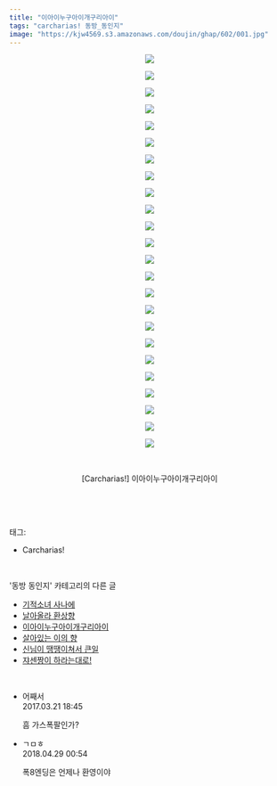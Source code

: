 ```yaml
---
title: "이아이누구아이개구리아이"
tags: "carcharias! 동방_동인지"
image: "https://kjw4569.s3.amazonaws.com/doujin/ghap/602/001.jpg"
---
```

<div class="article">
<p style="text-align: center; clear: none; float: none;"><img src="{{ site.imgserver3 }}/ghap/602/001.jpg"/></p>
<p style="text-align: center; clear: none; float: none;"><img src="{{ site.imgserver3 }}/ghap/602/002.jpg"/></p>
<p style="text-align: center; clear: none; float: none;"><img src="{{ site.imgserver3 }}/ghap/602/003.jpg"/></p>
<p style="text-align: center; clear: none; float: none;"><img src="{{ site.imgserver3 }}/ghap/602/004.jpg"/></p>
<p style="text-align: center; clear: none; float: none;"><img src="{{ site.imgserver3 }}/ghap/602/005.jpg"/></p>
<p style="text-align: center; clear: none; float: none;"><img src="{{ site.imgserver3 }}/ghap/602/006.jpg"/></p>
<p style="text-align: center; clear: none; float: none;"><img src="{{ site.imgserver3 }}/ghap/602/007.jpg"/></p>
<p style="text-align: center; clear: none; float: none;"><img src="{{ site.imgserver3 }}/ghap/602/008.jpg"/></p>
<p style="text-align: center; clear: none; float: none;"><img src="{{ site.imgserver3 }}/ghap/602/009.jpg"/></p>
<p style="text-align: center; clear: none; float: none;"><img src="{{ site.imgserver3 }}/ghap/602/010.jpg"/></p>
<p style="text-align: center; clear: none; float: none;"><img src="{{ site.imgserver3 }}/ghap/602/011.jpg"/></p>
<p style="text-align: center; clear: none; float: none;"><img src="{{ site.imgserver3 }}/ghap/602/012.jpg"/></p>
<p style="text-align: center; clear: none; float: none;"><img src="{{ site.imgserver3 }}/ghap/602/013.jpg"/></p>
<p style="text-align: center; clear: none; float: none;"><img src="{{ site.imgserver3 }}/ghap/602/014.jpg"/></p>
<p style="text-align: center; clear: none; float: none;"><img src="{{ site.imgserver3 }}/ghap/602/015.jpg"/></p>
<p style="text-align: center; clear: none; float: none;"><img src="{{ site.imgserver3 }}/ghap/602/016.jpg"/></p>
<p style="text-align: center; clear: none; float: none;"><img src="{{ site.imgserver3 }}/ghap/602/017.jpg"/></p>
<p style="text-align: center; clear: none; float: none;"><img src="{{ site.imgserver3 }}/ghap/602/018.jpg"/></p>
<p style="text-align: center; clear: none; float: none;"><img src="{{ site.imgserver3 }}/ghap/602/019.jpg"/></p>
<p style="text-align: center; clear: none; float: none;"><img src="{{ site.imgserver3 }}/ghap/602/020.jpg"/></p>
<p style="text-align: center; clear: none; float: none;"><img src="{{ site.imgserver3 }}/ghap/602/021.jpg"/></p>
<p style="text-align: center; clear: none; float: none;"><img src="{{ site.imgserver3 }}/ghap/602/022.jpg"/></p>
<p style="text-align: center; clear: none; float: none;"><img src="{{ site.imgserver3 }}/ghap/602/023.jpg"/></p>
<p style="text-align: center; clear: none; float: none;"><img src="{{ site.imgserver3 }}/ghap/602/024.jpg"/></p>
<p style="text-align: center; clear: none; float: none;"><br/></p>
<p style="text-align: center; clear: none; float: none;">[Carcharias!] 이아이누구아이개구리아이</p>
<p><br/></p>
</div><br/>
<div class="tagTrail">
<p>태그: </p>
<ul>
<li>Carcharias!</li>
</ul>
</div><br/>
<div class="another">
<p>'동방 동인지' 카테고리의 다른 글</p>
<ul>
<li><a href="/ghap_604">기적소녀 사나에</a></li>
<li><a href="/ghap_603">날아올라 환상향</a></li>
<li><a href="/ghap_602">이아이누구아이개구리아이</a></li>
<li><a href="/ghap_601">살아있는 이의 향</a></li>
<li><a href="/ghap_600">신님이 땡땡이쳐서 큰일</a></li>
<li><a href="/ghap_599">쟈센짱이 하라는대로!</a></li>
</ul>
</div><br/>
<div class="cb_module cb_fluid">
<div class="cb_wrt cb_profile">
<div class="comment">
<ul>
<li class="cb_thumb_off" id="comment14945297">
<div class="cb_comment_area">
<div class="cb_info_area">
<div class="cb_section">
<span class="cb_nick_name">어째서</span>
</div>
<div class="cb_section">
<span class="cb_date">2017.03.21 18:45 </span>
</div>
</div>
<div class="cb_dsc_comment">
<p class="cb_dsc">
											흠 가스폭팔인가?
										</p>
</div>
</div></li>
<li class="cb_thumb_off" id="comment15246792">
<div class="cb_comment_area">
<div class="cb_info_area">
<div class="cb_section">
<span class="cb_nick_name">ㄱㅁㅎ</span>
</div>
<div class="cb_section">
<span class="cb_date">2018.04.29 00:54 </span>
</div>
</div>
<div class="cb_dsc_comment">
<p class="cb_dsc">
											폭8엔딩은 언제나 환영이야
										</p>
</div>
</div></li>
</ul>
</div>
</div><!-- commentList close -->
</div><br/>
